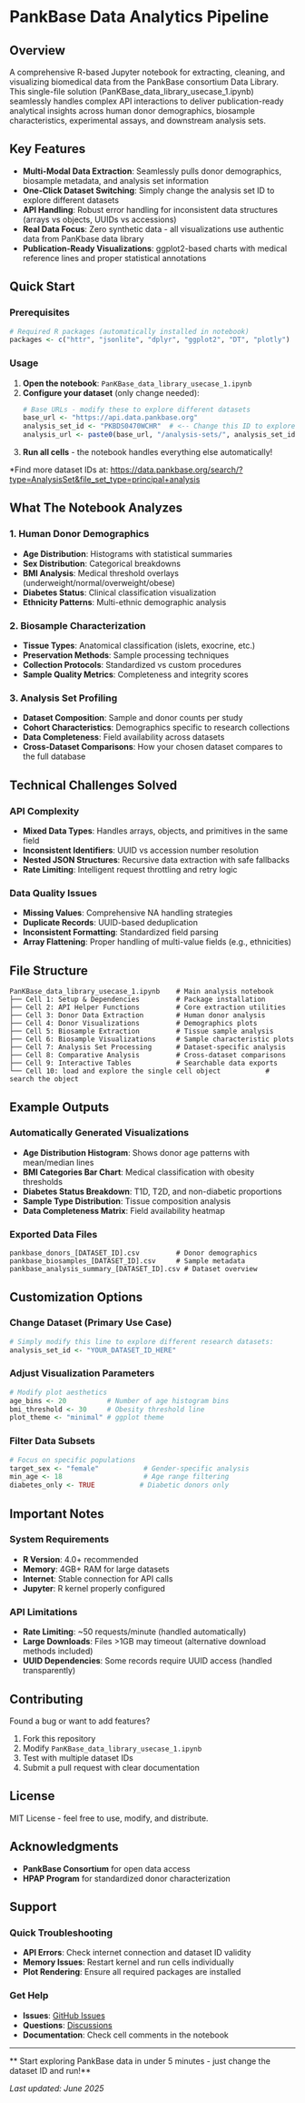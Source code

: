# PankBase Data Analytics Pipeline

## Overview

A comprehensive R-based Jupyter notebook for extracting, cleaning, and visualizing biomedical data from the PankBase consortium Data Library. This single-file solution (PanKBase_data_library_usecase_1.ipynb) seamlessly handles complex API interactions to deliver publication-ready analytical insights across human donor demographics, biosample characteristics, experimental assays, and downstream analysis sets.

## Key Features

- **Multi-Modal Data Extraction**: Seamlessly pulls donor demographics, biosample metadata, and analysis set information
- **One-Click Dataset Switching**: Simply change the analysis set ID to explore different datasets
- **API Handling**: Robust error handling for inconsistent data structures (arrays vs objects, UUIDs vs accessions)
- **Real Data Focus**: Zero synthetic data - all visualizations use authentic data from PanKbase data library
- **Publication-Ready Visualizations**: ggplot2-based charts with medical reference lines and proper statistical annotations

##  Quick Start

### Prerequisites

```r
# Required R packages (automatically installed in notebook)
packages <- c("httr", "jsonlite", "dplyr", "ggplot2", "DT", "plotly")
```

### Usage

1. **Open the notebook**: `PanKBase_data_library_usecase_1.ipynb`
2. **Configure your dataset** (only change needed):
   ```r
   # Base URLs - modify these to explore different datasets
   base_url <- "https://api.data.pankbase.org"
   analysis_set_id <- "PKBDS0470WCHR"  # <-- Change this ID to explore different datasets
   analysis_url <- paste0(base_url, "/analysis-sets/", analysis_set_id, "/")
   ```
3. **Run all cells** - the notebook handles everything else automatically!

*Find more dataset IDs at: https://data.pankbase.org/search/?type=AnalysisSet&file_set_type=principal+analysis

## What The Notebook Analyzes

### 1. Human Donor Demographics
- **Age Distribution**: Histograms with statistical summaries
- **Sex Distribution**: Categorical breakdowns  
- **BMI Analysis**: Medical threshold overlays (underweight/normal/overweight/obese)
- **Diabetes Status**: Clinical classification visualization
- **Ethnicity Patterns**: Multi-ethnic demographic analysis

### 2. Biosample Characterization  
- **Tissue Types**: Anatomical classification (islets, exocrine, etc.)
- **Preservation Methods**: Sample processing techniques
- **Collection Protocols**: Standardized vs custom procedures
- **Sample Quality Metrics**: Completeness and integrity scores

### 3. Analysis Set Profiling
- **Dataset Composition**: Sample and donor counts per study
- **Cohort Characteristics**: Demographics specific to research collections  
- **Data Completeness**: Field availability across datasets
- **Cross-Dataset Comparisons**: How your chosen dataset compares to the full database

##  Technical Challenges Solved

### API Complexity
- **Mixed Data Types**: Handles arrays, objects, and primitives in the same field
- **Inconsistent Identifiers**: UUID vs accession number resolution  
- **Nested JSON Structures**: Recursive data extraction with safe fallbacks
- **Rate Limiting**: Intelligent request throttling and retry logic

### Data Quality Issues
- **Missing Values**: Comprehensive NA handling strategies
- **Duplicate Records**: UUID-based deduplication
- **Inconsistent Formatting**: Standardized field parsing
- **Array Flattening**: Proper handling of multi-value fields (e.g., ethnicities)

##  File Structure

```
PanKBase_data_library_usecase_1.ipynb    # Main analysis notebook
├── Cell 1: Setup & Dependencies         # Package installation
├── Cell 2: API Helper Functions         # Core extraction utilities  
├── Cell 3: Donor Data Extraction        # Human donor analysis
├── Cell 4: Donor Visualizations         # Demographics plots
├── Cell 5: Biosample Extraction         # Tissue sample analysis
├── Cell 6: Biosample Visualizations     # Sample characteristic plots
├── Cell 7: Analysis Set Processing      # Dataset-specific analysis
├── Cell 8: Comparative Analysis         # Cross-dataset comparisons
├── Cell 9: Interactive Tables           # Searchable data exports
└── Cell 10: load and explore the single cell object           # search the object
```

## Example Outputs

### Automatically Generated Visualizations
- **Age Distribution Histogram**: Shows donor age patterns with mean/median lines
- **BMI Categories Bar Chart**: Medical classification with obesity thresholds
- **Diabetes Status Breakdown**: T1D, T2D, and non-diabetic proportions
- **Sample Type Distribution**: Tissue composition analysis
- **Data Completeness Matrix**: Field availability heatmap

### Exported Data Files
```
pankbase_donors_[DATASET_ID].csv         # Donor demographics
pankbase_biosamples_[DATASET_ID].csv     # Sample metadata  
pankbase_analysis_summary_[DATASET_ID].csv # Dataset overview
```

## Customization Options

### Change Dataset (Primary Use Case)
```r
# Simply modify this line to explore different research datasets:
analysis_set_id <- "YOUR_DATASET_ID_HERE"
```

### Adjust Visualization Parameters
```r
# Modify plot aesthetics
age_bins <- 20          # Number of age histogram bins
bmi_threshold <- 30     # Obesity threshold line
plot_theme <- "minimal" # ggplot theme
```

### Filter Data Subsets
```r
# Focus on specific populations
target_sex <- "female"           # Gender-specific analysis
min_age <- 18                    # Age range filtering  
diabetes_only <- TRUE           # Diabetic donors only
```

## Important Notes

### System Requirements
- **R Version**: 4.0+ recommended
- **Memory**: 4GB+ RAM for large datasets
- **Internet**: Stable connection for API calls
- **Jupyter**: R kernel properly configured

### API Limitations
- **Rate Limiting**: ~50 requests/minute (handled automatically)
- **Large Downloads**: Files >1GB may timeout (alternative download methods included)
- **UUID Dependencies**: Some records require UUID access (handled transparently)

## Contributing

Found a bug or want to add features? 

1. Fork this repository
2. Modify `PanKBase_data_library_usecase_1.ipynb`
3. Test with multiple dataset IDs
4. Submit a pull request with clear documentation

##  License

MIT License - feel free to use, modify, and distribute.

## Acknowledgments

- **PankBase Consortium** for open data access
- **HPAP Program** for standardized donor characterization  


##  Support

### Quick Troubleshooting
- **API Errors**: Check internet connection and dataset ID validity
- **Memory Issues**: Restart kernel and run cells individually
- **Plot Rendering**: Ensure all required packages are installed

### Get Help
- **Issues**: [GitHub Issues](https://github.com/PanKbase/pankbase-analysis/issues)
- **Questions**: [Discussions](https://github.com/PanKbase/pankbase-analytsis/discussions)
- **Documentation**: Check cell comments in the notebook

---

** Start exploring PankBase data in under 5 minutes - just change the dataset ID and run!**

*Last updated: June 2025*
